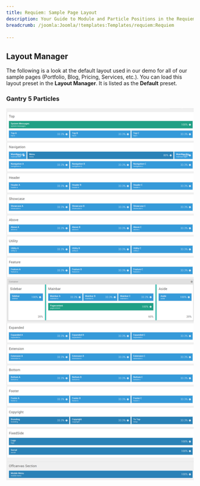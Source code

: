 ```yaml
---
title: Requiem: Sample Page Layout
description: Your Guide to Module and Particle Positions in the Requiem Template for Joomla
breadcrumb: /joomla:Joomla/!templates:Templates/requiem:Requiem

---
```


Layout Manager
-----

The following is a look at the default layout used in our demo for all of our sample pages (Portfolio, Blog, Pricing, Services, etc.). You can load this layout preset in the **Layout Manager**. It is listed as the **Default** preset.

### Gantry 5 Particles

![positions](assets/outline_default.png)

